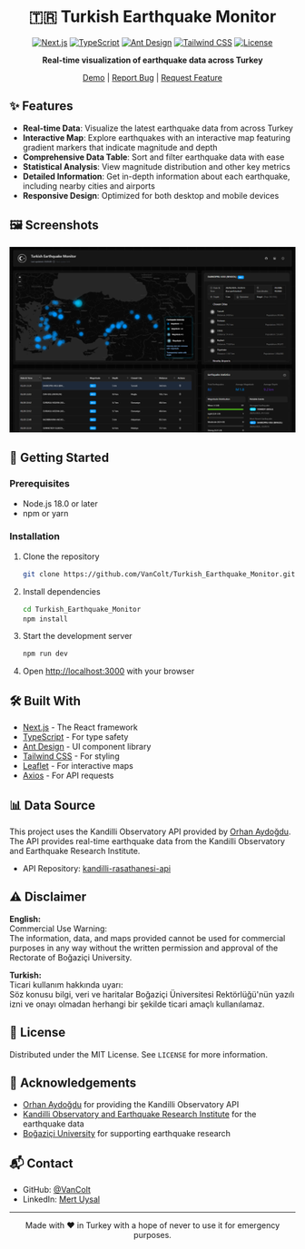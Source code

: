<div align="center">

# 🇹🇷 Turkish Earthquake Monitor

[![Next.js](https://img.shields.io/badge/Next.js-14-black?style=for-the-badge&logo=next.js)](https://nextjs.org/)
[![TypeScript](https://img.shields.io/badge/TypeScript-5.0-blue?style=for-the-badge&logo=typescript)](https://www.typescriptlang.org/)
[![Ant Design](https://img.shields.io/badge/Ant%20Design-5.0-blue?style=for-the-badge&logo=ant-design)](https://ant.design/)
[![Tailwind CSS](https://img.shields.io/badge/Tailwind%20CSS-3.0-38B2AC?style=for-the-badge&logo=tailwind-css)](https://tailwindcss.com/)
[![License](https://img.shields.io/badge/License-MIT-green?style=for-the-badge)](LICENSE)

**Real-time visualization of earthquake data across Turkey**

[Demo](https://turkish-earthquake-monitor.vercel.app) | [Report Bug](https://github.com/VanColt/Turkish_Earthquake_Monitor/issues) | [Request Feature](https://github.com/VanColt/Turkish_Earthquake_Monitor/issues)

</div>

## ✨ Features

- **Real-time Data**: Visualize the latest earthquake data from across Turkey
- **Interactive Map**: Explore earthquakes with an interactive map featuring gradient markers that indicate magnitude and depth
- **Comprehensive Data Table**: Sort and filter earthquake data with ease
- **Statistical Analysis**: View magnitude distribution and other key metrics
- **Detailed Information**: Get in-depth information about each earthquake, including nearby cities and airports
- **Responsive Design**: Optimized for both desktop and mobile devices

## 🖼️ Screenshots

<div align="center">
<img src="public/screenshot.png" alt="Turkish Earthquake Monitor Screenshot" width="800" />
</div>

## 🚀 Getting Started

### Prerequisites

- Node.js 18.0 or later
- npm or yarn

### Installation

1. Clone the repository
   ```sh
   git clone https://github.com/VanColt/Turkish_Earthquake_Monitor.git
   ```

2. Install dependencies
   ```sh
   cd Turkish_Earthquake_Monitor
   npm install
   ```

3. Start the development server
   ```sh
   npm run dev
   ```

4. Open [http://localhost:3000](http://localhost:3000) with your browser

## 🛠️ Built With

- [Next.js](https://nextjs.org/) - The React framework
- [TypeScript](https://www.typescriptlang.org/) - For type safety
- [Ant Design](https://ant.design/) - UI component library
- [Tailwind CSS](https://tailwindcss.com/) - For styling
- [Leaflet](https://leafletjs.com/) - For interactive maps
- [Axios](https://axios-http.com/) - For API requests

## 📊 Data Source

This project uses the Kandilli Observatory API provided by [Orhan Aydoğdu](https://github.com/orhanayd). The API provides real-time earthquake data from the Kandilli Observatory and Earthquake Research Institute.

- API Repository: [kandilli-rasathanesi-api](https://github.com/orhanayd/kandilli-rasathanesi-api)

## ⚠️ Disclaimer

**English:**  
Commercial Use Warning:  
The information, data, and maps provided cannot be used for commercial purposes in any way without the written permission and approval of the Rectorate of Boğaziçi University.

**Turkish:**  
Ticari kullanım hakkında uyarı:  
Söz konusu bilgi, veri ve haritalar Boğaziçi Üniversitesi Rektörlüğü'nün yazılı izni ve onayı olmadan herhangi bir şekilde ticari amaçlı kullanılamaz.

## 📄 License

Distributed under the MIT License. See `LICENSE` for more information.

## 🙏 Acknowledgements

- [Orhan Aydoğdu](https://github.com/orhanayd) for providing the Kandilli Observatory API
- [Kandilli Observatory and Earthquake Research Institute](http://www.koeri.boun.edu.tr/) for the earthquake data
- [Boğaziçi University](http://www.boun.edu.tr/) for supporting earthquake research

## 📬 Contact

- GitHub: [@VanColt](https://github.com/VanColt)
- LinkedIn: [Mert Uysal](https://www.linkedin.com/in/mert-uysal/)

---

<div align="center">

Made with ❤️ in Turkey with a hope of never to use it for emergency purposes.

</div>
